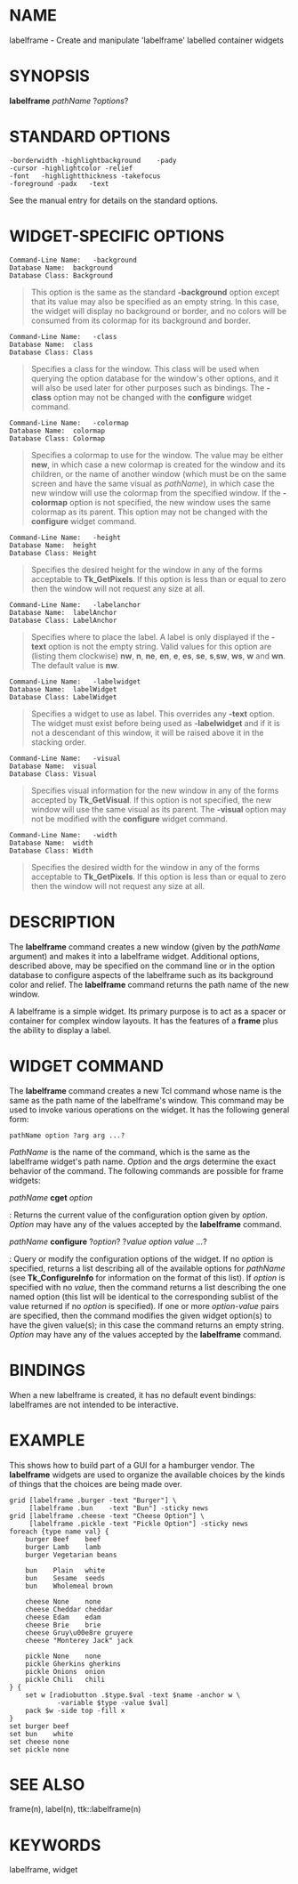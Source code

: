 # NAME

labelframe - Create and manipulate \'labelframe\' labelled container
widgets

# SYNOPSIS

**labelframe** *pathName* ?*options*?

# STANDARD OPTIONS

    -borderwidth -highlightbackground    -pady
    -cursor -highlightcolor -relief
    -font   -highlightthickness -takefocus
    -foreground -padx   -text

See the manual entry for details on the standard options.

# WIDGET-SPECIFIC OPTIONS

    Command-Line Name:   -background
    Database Name:  background
    Database Class: Background

> This option is the same as the standard **-background** option except
> that its value may also be specified as an empty string. In this case,
> the widget will display no background or border, and no colors will be
> consumed from its colormap for its background and border.

    Command-Line Name:   -class
    Database Name:  class
    Database Class: Class

> Specifies a class for the window. This class will be used when
> querying the option database for the window\'s other options, and it
> will also be used later for other purposes such as bindings. The
> **-class** option may not be changed with the **configure** widget
> command.

    Command-Line Name:   -colormap
    Database Name:  colormap
    Database Class: Colormap

> Specifies a colormap to use for the window. The value may be either
> **new**, in which case a new colormap is created for the window and
> its children, or the name of another window (which must be on the same
> screen and have the same visual as *pathName*), in which case the new
> window will use the colormap from the specified window. If the
> **-colormap** option is not specified, the new window uses the same
> colormap as its parent. This option may not be changed with the
> **configure** widget command.

    Command-Line Name:   -height
    Database Name:  height
    Database Class: Height

> Specifies the desired height for the window in any of the forms
> acceptable to **Tk_GetPixels**. If this option is less than or equal
> to zero then the window will not request any size at all.

    Command-Line Name:   -labelanchor
    Database Name:  labelAnchor
    Database Class: LabelAnchor

> Specifies where to place the label. A label is only displayed if the
> **-text** option is not the empty string. Valid values for this option
> are (listing them clockwise) **nw**, **n**, **ne**, **en**, **e**,
> **es**, **se**, **s**,**sw**, **ws**, **w** and **wn**. The default
> value is **nw**.

    Command-Line Name:   -labelwidget
    Database Name:  labelWidget
    Database Class: LabelWidget

> Specifies a widget to use as label. This overrides any **-text**
> option. The widget must exist before being used as **-labelwidget**
> and if it is not a descendant of this window, it will be raised above
> it in the stacking order.

    Command-Line Name:   -visual
    Database Name:  visual
    Database Class: Visual

> Specifies visual information for the new window in any of the forms
> accepted by **Tk_GetVisual**. If this option is not specified, the new
> window will use the same visual as its parent. The **-visual** option
> may not be modified with the **configure** widget command.

    Command-Line Name:   -width
    Database Name:  width
    Database Class: Width

> Specifies the desired width for the window in any of the forms
> acceptable to **Tk_GetPixels**. If this option is less than or equal
> to zero then the window will not request any size at all.

# DESCRIPTION

The **labelframe** command creates a new window (given by the *pathName*
argument) and makes it into a labelframe widget. Additional options,
described above, may be specified on the command line or in the option
database to configure aspects of the labelframe such as its background
color and relief. The **labelframe** command returns the path name of
the new window.

A labelframe is a simple widget. Its primary purpose is to act as a
spacer or container for complex window layouts. It has the features of a
**frame** plus the ability to display a label.

# WIDGET COMMAND

The **labelframe** command creates a new Tcl command whose name is the
same as the path name of the labelframe\'s window. This command may be
used to invoke various operations on the widget. It has the following
general form:

    pathName option ?arg arg ...?

*PathName* is the name of the command, which is the same as the
labelframe widget\'s path name. *Option* and the *arg*s determine the
exact behavior of the command. The following commands are possible for
frame widgets:

*pathName* **cget** *option*

:   Returns the current value of the configuration option given by
    *option*. *Option* may have any of the values accepted by the
    **labelframe** command.

*pathName* **configure** ?*option*? ?*value option value \...*?

:   Query or modify the configuration options of the widget. If no
    *option* is specified, returns a list describing all of the
    available options for *pathName* (see **Tk_ConfigureInfo** for
    information on the format of this list). If *option* is specified
    with no *value*, then the command returns a list describing the one
    named option (this list will be identical to the corresponding
    sublist of the value returned if no *option* is specified). If one
    or more *option-value* pairs are specified, then the command
    modifies the given widget option(s) to have the given value(s); in
    this case the command returns an empty string. *Option* may have any
    of the values accepted by the **labelframe** command.

# BINDINGS

When a new labelframe is created, it has no default event bindings:
labelframes are not intended to be interactive.

# EXAMPLE

This shows how to build part of a GUI for a hamburger vendor. The
**labelframe** widgets are used to organize the available choices by the
kinds of things that the choices are being made over.

    grid [labelframe .burger -text "Burger"] \
         [labelframe .bun    -text "Bun"] -sticky news
    grid [labelframe .cheese -text "Cheese Option"] \
         [labelframe .pickle -text "Pickle Option"] -sticky news
    foreach {type name val} {
        burger Beef    beef
        burger Lamb    lamb
        burger Vegetarian beans

        bun    Plain   white
        bun    Sesame  seeds
        bun    Wholemeal brown

        cheese None    none
        cheese Cheddar cheddar
        cheese Edam    edam
        cheese Brie    brie
        cheese Gruy\u00e8re gruyere
        cheese "Monterey Jack" jack

        pickle None    none
        pickle Gherkins gherkins
        pickle Onions  onion
        pickle Chili   chili
    } {
        set w [radiobutton .$type.$val -text $name -anchor w \
                -variable $type -value $val]
        pack $w -side top -fill x
    }
    set burger beef
    set bun    white
    set cheese none
    set pickle none

# SEE ALSO

frame(n), label(n), ttk::labelframe(n)

# KEYWORDS

labelframe, widget
